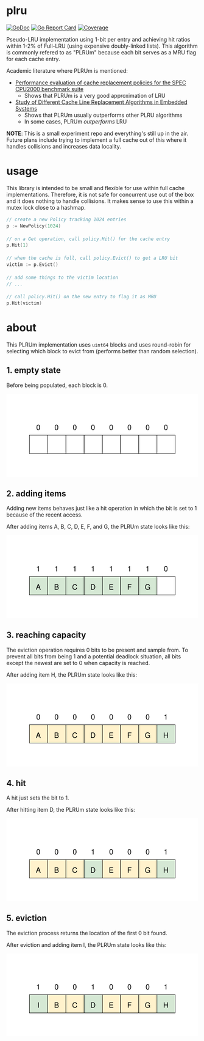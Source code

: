 # plru
[![GoDoc](https://img.shields.io/badge/api-reference-blue.svg)](https://godoc.org/github.com/karlmcguire/plru)
[![Go Report Card](https://img.shields.io/badge/go%20report-A%2B-green.svg)](https://goreportcard.com/report/github.com/karlmcguire/plru)
[![Coverage](https://img.shields.io/badge/coverage-100%25-ff69b4.svg)](https://gocover.io/karlmcguire/plru)

Pseudo-LRU implementation using 1-bit per entry and achieving hit ratios within
1-2% of Full-LRU (using expensive doubly-linked lists). This algorithm is 
commonly refered to as "PLRUm" because each bit serves as a MRU flag for each 
cache entry.

Academic literature where PLRUm is mentioned:

* [Performance evaluation of cache replacement policies for the SPEC CPU2000 benchmark suite](https://dl.acm.org/citation.cfm?id=986601)
    * Shows that PLRUm is a very good approximation of LRU
* [Study of Different Cache Line Replacement Algorithms in Embedded Systems](https://people.kth.se/~ingo/MasterThesis/ThesisDamienGille2007.pdf)
    * Shows that PLRUm usually outperforms other PLRU algorithms
    * In some cases, PLRUm *outperforms* LRU

**NOTE**: This is a small experiment repo and everything's still up in the air.
Future plans include trying to implement a full cache out of this where it
handles collisions and increases data locality.

# usage

This library is intended to be small and flexible for use within full cache
implementations. Therefore, it is not safe for concurrent use out of the box and
it does nothing to handle collisions. It makes sense to use this within a mutex
lock close to a hashmap.

```go
// create a new Policy tracking 1024 entries
p := NewPolicy(1024)

// on a Get operation, call policy.Hit() for the cache entry
p.Hit(1)

// when the cache is full, call policy.Evict() to get a LRU bit
victim := p.Evict()

// add some things to the victim location
// ...

// call policy.Hit() on the new entry to flag it as MRU
p.Hit(victim)
```

# about

This PLRUm implementation uses `uint64` blocks and uses round-robin for
selecting which block to evict from (performs better than random selection).

## 1. empty state

Before being populated, each block is 0.

<p align="center">
    <img src="/img/plru_1.svg">
</p>

## 2. adding items

Adding new items behaves just like a hit operation in which the bit is set to 1
because of the recent access.

After adding items A, B, C, D, E, F, and G, the PLRUm state looks like this:

<p align="center">
    <img src="/img/plru_2.svg">
</p>

## 3. reaching capacity

The eviction operation requires 0 bits to be present and sample from. To
prevent all bits from being 1 and a potential deadlock situation, all bits
except the newest are set to 0 when capacity is reached.

After adding item H, the PLRUm state looks like this:

<p align="center">
    <img src="/img/plru_3.svg">
</p>

## 4. hit

A hit just sets the bit to 1.

After hitting item D, the PLRUm state looks like this:

<p align="center">
    <img src="/img/plru_5.svg">
</p>

## 5. eviction

The eviction process returns the location of the first 0 bit found.

After eviction and adding item I, the PLRUm state looks like this:

<p align="center">
    <img src="/img/plru_6.svg">
</p>
